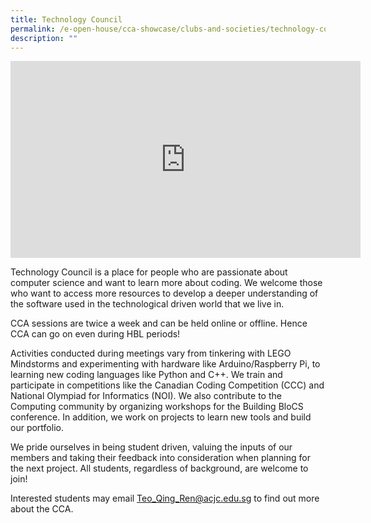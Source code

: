 ```yaml
---
title: Technology Council
permalink: /e-open-house/cca-showcase/clubs-and-societies/technology-council/
description: ""
---
```

<div align="center"><iframe allowfullscreen="" allow="accelerometer; autoplay; clipboard-write; encrypted-media; gyroscope; picture-in-picture; web-share" frameborder="0" title="YouTube video player" src="https://www.youtube.com/embed/ue_12kp5HPQ" height="315" width="560"></iframe></div>

Technology Council is a place for people who are passionate about computer science and want to learn more about coding. We welcome those who want to access more resources to develop a deeper understanding of the software used in the technological driven world that we live in.

  

CCA sessions are twice a week and can be held online or offline. Hence CCA can go on even during HBL periods!

  

Activities conducted during meetings vary from tinkering with LEGO Mindstorms and experimenting with hardware like Arduino/Raspberry Pi, to learning new coding languages like Python and C++. We train and participate in competitions like the Canadian Coding Competition (CCC) and National Olympiad for Informatics (NOI). We also contribute to the Computing community by organizing workshops for the Building BloCS conference. In addition, we work on projects to learn new tools and build our portfolio.

  

We pride ourselves in being student driven, valuing the inputs of our members and taking their feedback into consideration when planning for the next project. All students, regardless of background, are welcome to join!

  

Interested students may email&nbsp;[Teo\_Qing\_Ren@acjc.edu.sg](mailto:Teo_Qing_Ren@acjc.edu.sg)&nbsp;to find out more about the CCA.